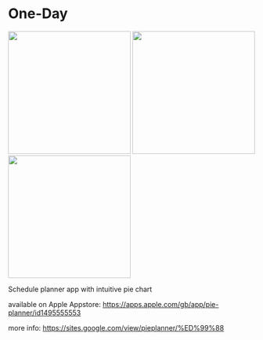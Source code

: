 # One-Day

<div>
  <img src="https://github.com/08jhs05/Pie-Planner/blob/master/piePlanner.png" width="250">
  <img src="https://github.com/08jhs05/Pie-Planner/blob/master/main.png" width="250">
  <img src="https://github.com/08jhs05/Pie-Planner/blob/master/Edit.png" width="250">
</div>


Schedule planner app with intuitive pie chart

available on Apple Appstore: https://apps.apple.com/gb/app/pie-planner/id1495555553

more info:
https://sites.google.com/view/pieplanner/%ED%99%88

